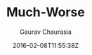 ---
title: "Much-Worse"
github: https://github.com/gchauras/much-worse-jekyll-theme
demo: http://gchauras.github.io/much-worse-jekyll-theme/
author: Gaurav Chaurasia

ssg:
  - Jekyll
cms:
  - No Cms
date: 2016-02-08T11:55:38Z
github_branch: gh-pages
description: "Template for jekyll base website and blog"
---